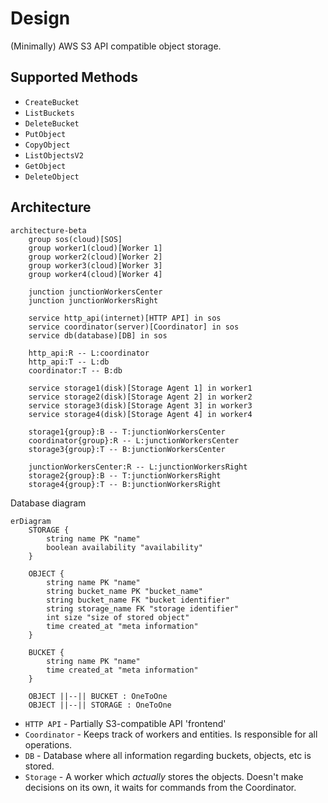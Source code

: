 # Design

(Minimally) AWS S3 API compatible object storage.

## Supported Methods

- `CreateBucket`
- `ListBuckets`
- `DeleteBucket`
- `PutObject`
- `CopyObject`
- `ListObjectsV2`
- `GetObject`
- `DeleteObject`

## Architecture

```mermaid
architecture-beta
    group sos(cloud)[SOS]
    group worker1(cloud)[Worker 1]
    group worker2(cloud)[Worker 2]
    group worker3(cloud)[Worker 3]
    group worker4(cloud)[Worker 4]

    junction junctionWorkersCenter
    junction junctionWorkersRight

    service http_api(internet)[HTTP API] in sos
    service coordinator(server)[Coordinator] in sos
    service db(database)[DB] in sos

    http_api:R -- L:coordinator
    http_api:T -- L:db
    coordinator:T -- B:db

    service storage1(disk)[Storage Agent 1] in worker1
    service storage2(disk)[Storage Agent 2] in worker2
    service storage3(disk)[Storage Agent 3] in worker3
    service storage4(disk)[Storage Agent 4] in worker4

    storage1{group}:B -- T:junctionWorkersCenter
    coordinator{group}:R -- L:junctionWorkersCenter
    storage3{group}:T -- B:junctionWorkersCenter

    junctionWorkersCenter:R -- L:junctionWorkersRight
    storage2{group}:B -- T:junctionWorkersRight
    storage4{group}:T -- B:junctionWorkersRight
```


Database diagram  
```mermaid
erDiagram
    STORAGE {
        string name PK "name"
        boolean availability "availability"
    }

    OBJECT {
        string name PK "name"
        string bucket_name PK "bucket_name"
        string bucket_name FK "bucket identifier"
        string storage_name FK "storage identifier"
        int size "size of stored object"
        time created_at "meta information"
    }

    BUCKET {
        string name PK "name"
        time created_at "meta information"
    }

    OBJECT ||--|| BUCKET : OneToOne
    OBJECT ||--|| STORAGE : OneToOne
```

- `HTTP API` - Partially S3-compatible API 'frontend'
- `Coordinator` - Keeps track of workers and entities. Is responsible for all operations.
- `DB` - Database where all information regarding buckets, objects, etc is stored.
- `Storage` - A worker which _actually_ stores the objects. Doesn't make decisions on its own, it waits for commands from the Coordinator.
